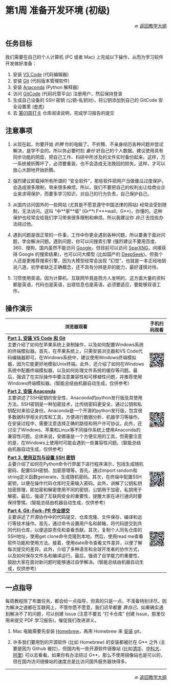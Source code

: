 # 第1周 准备开发环境 (初级)

<p align="right">🔙 <a href="https://gitcode.com/cueb-fintech/courses#%E6%95%99%E5%AD%A6%E5%A4%A7%E7%BA%B2">返回教学大纲</a></p>

## 任务目标

我们需要在自己的个人计算机 (PC 或者 Mac) 上完成以下操作，从而为学习软件开发做好准备：

1. 安装 [VS Code](https://code.visualstudio.com/) (代码编辑器)
1. 安装 [Git](https://git-scm.com/) (代码版本管理软件)
1. 安装 [Anaconda](https://www.anaconda.com/download/success) (Python 解释器)
1. 访问 [GitCode](https://gitcode.com/) (代码托管平台) 注册用户，然后保持登录
1. 生成自己设备的 SSH 密钥 (公钥-私钥对)，将公钥添加到自己的 GitCode 安全设置里 ([参考](https://docs.gitcode.com/docs/help/home/user_center/security_management/ssh))
1. 去 [第01周打卡](https://gitcode.com/cueb-fintech/week01) 仓库阅读说明，完成学习报告的提交

## 注意事项

1. 从现在起，你要开始 *折腾* 你的电脑了。不折腾、不亲身经历各种问题并尝试解决，是学不会的。所以务必要时刻 *备份* 好自己的个人数据。建议使用具有同步功能的网盘，把自己工作、科研中所涉及的文件实时备份起来。这样，万一系统被折腾坏了，必须要重装，也不会造成无法挽回的损失。这样，才可以放心大胆地开始折腾。

1. 强烈建议卸载掉所有所谓的 “安全软件”，那些软件把用户当做傻瓜过度保护，会造成很多限制，带来很多麻烦。所以，我们不要把自己的权利出让给商业企业来求得保护，而要多学习知识，对自己的行为负责，自己保护自己。

1. 从国内访问国外的一些网站 (尤其是不愿意遵守中国法律的网站) 经常会受到限制，无法访问。这叫 “中\*\*家\*\*墙” (Gr\*\*t F\*\*\*wall，G\*\*)，你懂的。这种保护也经常会给我们学习带来很多限制和麻烦。所以我建议你 *自己* 去找些办法绕过他。

1. 遇到问题是很正常的一件事，工作中你更会遇到各种问题，所以要勇于面对问题，学会解决问题。遇到问题，你可以问搜索引擎 (强烈建议不要用百度、360、搜狗，国内虽然不能访问 [Google](https://www.google.com/)，但目前可以访问 [SearXNG](https://searx.org/)，间接获得 Google 的搜索结果)，也可以问大模型 (比如国产的 [DeepSeek](https://www.deepseek.com/))。但我个人还是更推荐搜索引擎，因为大模型经常会出现 “幻觉”，也就是一本正经地胡说八道，初学者缺乏正确概念，还不具有分辨是非的能力，最好谨慎对待。

1. 习惯使用英语。因为计算机、互联网毕竟是西方人发明的，这方面大量的资料都是英语，代码也是英语，出错信息也是英语。必须要适应，要能够双语工作。

## 操作演示

|浏览器观看|手机扫码观看|
|----------------|----------|
|[**Part 1. 安装 VS Code 和 Git**](https://meeting.tencent.com/crm/l5orX33Z77)</br>主要介绍了如何在苹果系统上录制操作，以及如何配置Windows系统的终端模拟器。首先，在苹果系统上，只需安装浏览器和VS Code代码编辑器即可。在Windows系统中，建议使用Windows终端模拟器，因为它能更好地模拟Unix终端。此外，还介绍了如何在Windows系统中配置终端模拟器，以及如何处理文件系统的缓存等问题。最后，强调了在实际操作中要注意兼容性和可移植性问题，并推荐使用Windows终端模拟器。(智能总结由机器自动生成，仅供参考)|![二维码](images/qr-week01-part1.png)|
|[**Part 2. 安装 Anaconda**](https://meeting.tencent.com/crm/24yxkjLycf)</br>主要讲述了SSH密钥的安全性、Anaconda的python发行版及其使用方法。SSH密钥是一种加密技术，比传统密码更安全，通过公钥和私钥配对来验证身份。Anaconda是一个开源的python发行版，包含很多数据科学相关的库和工具，方便进行数据分析、机器学习等操作。在安装过程中，需要注意选择正确的路径和用户许可协议。此外，还讨论了Windows、苹果和Linux等不同操作系统上使用Anaconda的兼容性问题。总体来说，安娜康是一个方便实用的工具，但需要注意的是，在Windows上使用时可能会遇到一些兼容性问题。(智能总结由机器自动生成，仅供参考)|![二维码](images/qr-week01-part2.png)|
|[**Part 3. 使用豆包与设置 SSH 密钥**](https://meeting.tencent.com/crm/NgW46nnZa4)</br>主要介绍了如何在Python命令行界面下进行程序演示，包括生成随机密码、配置SSH密钥、加密原理等。首先，通过import random和string定义函数generate，生成随机密码。其次，在终端中配置SSH密钥，以便在操作代码仓库时无需输入密码。此外，讲解了公钥私钥加密原理，即加密和解密使用不同的密钥，公钥用于加密，私钥用于解密。最后，强调了互联网安全的重要性，提醒大家在进行通讯时要保持警惕。(智能总结由机器自动生成，仅供参考)|![二维码](images/qr-week01-part3.png)|
|[**Part 4. Git-Fork-PR 作业提交**](https://meeting.tencent.com/crm/N18Vkzq385)</br>主要讲述了开源协作中的代码提交、仓库克隆、文件保存、编译和运行等技术操作。首先，通过命令设置用户名和邮箱，将代码提交到共同代码仓库，以便追踪责任和查看贡献。其次，复制个人同名仓库的SSH地址，使用get clone命令克隆到本地。然后，使用read me查看软件功能和使用方法。接着，使用date命令查看文件差异，以便了解每次提交的差异。此外，介绍了多种语言和全球开发者的协作方式，以及如何保存文件名和编译运行。最后，强调了自学能力的重要性，鼓励大家在面对新问题时能够通过自学解决。(智能总结由机器自动生成，仅供参考)|![二维码](images/qr-week01-part4.png)|

## 一点指导

每周教程除了布置任务，都会给一点指导，但真的只是一点，不准备特别详尽。因为解决之道都在互联网上，不管你愿不愿意，我们迟早都要 *靠自己*。如果确实遇到解决不了的问题，可以创建 Issue (注意不要去 “打卡仓库” 创建 Issue，那里仅用来提交 PDF 学习报告)，催促我们改进讲义。

1. Mac 电脑需要先安装 [Homebrew](https://brew.sh/)，再用 Homebrew 来 [安装](https://git-scm.com/downloads/mac) git。

1. 许多我们要用到的开源软件 (比如 Homebrew) 的安装都被拦在 G\*\* 之外 (主要是因为 Github 被拦)，但国内有一些开源软件镜像站 (比如[清华](https://mirrors.tuna.tsinghua.edu.cn/)、[中科大](https://mirrors.ustc.edu.cn/)、[阿里](https://developer.aliyun.com/mirror/)) 可以去看看。如果你有办法绕过 G\*\*，那么不使用镜像站也是可以的，但在国内访问镜像站的速度总是比访问国外服务器快得多。

---

<p align="right">🔙 <a href="https://gitcode.com/cueb-fintech/courses#%E6%95%99%E5%AD%A6%E5%A4%A7%E7%BA%B2">返回教学大纲</a></p>
